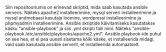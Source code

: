 Siin repositooriumis on erinevad skriptid, mida saab kasutada ansible serveris.
Näiteks apache2 installeerimine, mysql serveri installeerimine ja mysql andmebaasi kasutaja loomine, wordpressi installeerimine ja phpmyadmin installeerimine.
Ansible skriptide käivitamiseks kasutatakse käsku "ansible-playbook" ja siis .yml skripti faili nimi. Näiteks "ansible-playbook /etc/ansible/playbooks/apache2.yml".
Ansible playbook-ide puhul on see hea, et ei pea uuesti sisetama kõiki käske, et installeerida midagi, vaid saab kasutada ansible serverit, et installeerida automaatselt.
